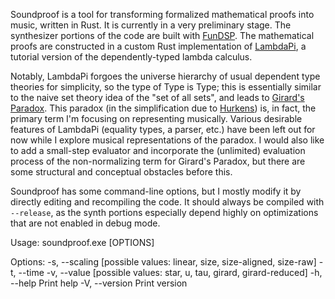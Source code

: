 Soundproof is a tool for transforming formalized mathematical proofs into music, written in Rust.
It is currently in a very preliminary stage. The synthesizer portions of the code are built with
[FunDSP](https://github.com/SamiPerttu/fundsp). The mathematical proofs are constructed in a
custom Rust implementation of [LambdaPi](https://www.andres-loeh.de/LambdaPi/), a tutorial
version of the dependently-typed lambda calculus.

Notably, LambdaPi forgoes the universe hierarchy of usual dependent type theories for simplicity, 
so the type of Type is Type; this is essentially similar to the naive set theory idea 
of the "set of all sets", and leads to [Girard's Paradox](https://en.wikipedia.org/wiki/System_U).
This paradox (in the simplification due to [Hurkens](https://www.cs.cmu.edu/~kw/scans/hurkens95tlca.pdf)) 
is, in fact, the primary term I'm focusing on representing musically. Various desirable features of
LambdaPi (equality types, a parser, etc.) have been left out for now while I explore musical representations
of the paradox. I would also like to add a small-step evaluator and incorporate the (unlimited)
evaluation process of the non-normalizing term for Girard's Paradox, but there are some structural and
conceptual obstacles before this.

Soundproof has some command-line options, but I mostly modify it by directly editing and recompiling the code.
It should always be compiled with `--release`, as the synth portions especially depend highly
on optimizations that are not enabled in debug mode.

Usage: soundproof.exe [OPTIONS]

Options:
  -s, --scaling <SCALING>  [possible values: linear, size, size-aligned, size-raw]
  -t, --time <TIME>
  -v, --value <VALUE>      [possible values: star, u, tau, girard, girard-reduced]
  -h, --help               Print help
  -V, --version            Print version

